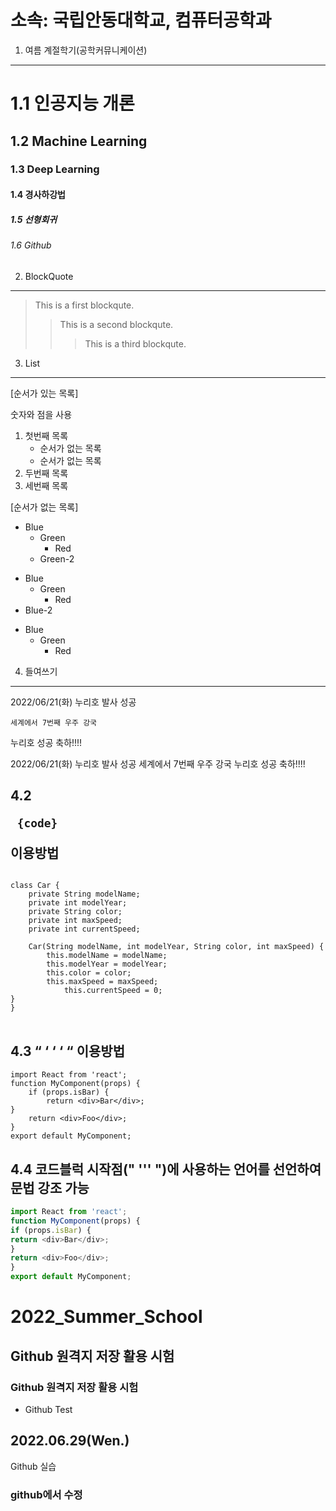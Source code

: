 소속: 국립안동대학교, 컴퓨터공학과
========================
1. 여름 계절학기(공학커뮤니케이션)
---------------------------------------
# 1.1 인공지능 개론
## 1.2 Machine Learning
### 1.3  Deep Learning
#### 1.4 경사하강법
##### 1.5 선형회귀
###### 1.6 Github

2. BlockQuote
----------------------------------------
> This is a first blockqute.
>	> This is a second blockqute.
>	>	> This is a third blockqute.

3. List
------------------------------------------------
[순서가 있는 목록]

숫자와 점을 사용

1. 첫번째 목록
	- 순서가 없는 목록
	- 순서가 없는 목록
1. 두번째 목록
1. 세번째 목록

[순서가 없는 목록]
* Blue
	* Green
		* Red
	* Green-2
+ Blue
	+ Green
		+ Red
+ Blue-2
- Blue
	- Green
		- Red

4. 들여쓰기
---------------------------------------

2022/06/21(화) 누리호 발사 성공

	세계에서 7번째 우주 강국

누리호 성공 축하!!!! 


2022/06/21(화) 누리호 발사 성공
	세계에서 7번째 우주 강국
누리호 성공 축하!!!! 

## 4.2<pre><code> {code} </code></pre> 이용방법

<pre>
<code>
class Car {
	private String modelName;
	private int modelYear;
	private String color;
	private int maxSpeed;
	private int currentSpeed;

	Car(String modelName, int modelYear, String color, int maxSpeed) {
		this.modelName = modelName;
		this.modelYear = modelYear;
		this.color = color;
		this.maxSpeed = maxSpeed;
			this.currentSpeed = 0;
}
}
</code>
</pre>

## 4.3 “ ‘ ‘ ‘ “ 이용방법

```
import React from 'react';
function MyComponent(props) {
	if (props.isBar) {
		return <div>Bar</div>;
}
	return <div>Foo</div>;
}
export default MyComponent;
```
## 4.4 코드블럭 시작점(" ''' ")에 사용하는 언어를 선언하여 문법 강조 가능

``` js
import React from 'react';
function MyComponent(props) {
if (props.isBar) {
return <div>Bar</div>;
}
return <div>Foo</div>;
}
export default MyComponent;
```




# 2022_Summer_School
## Github 원격지 저장 활용 시험
### Github 원격지 저장 활용 시험
* Github Test
## 2022.06.29(Wen.)
Github 실습
### github에서 수정
